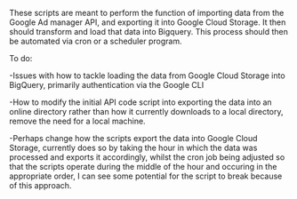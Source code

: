 These scripts are meant to perform the function of importing data from the Google Ad manager API, and exporting it into Google Cloud Storage. It then should transform and load that data into Bigquery. This process should then be automated via cron or a scheduler program. 

To do:

-Issues with how to tackle loading the data from Google Cloud Storage into BigQuery, primarily authentication via the Google CLI

-How to modify the initial API code script into exporting the data into an online directory rather than how it currently downloads to a local directory, remove the need for a local machine.

-Perhaps change how the scripts export the data into Google Cloud Storage, currently does so by taking the hour in which the data was processed and exports it accordingly, whilst the cron job being adjusted so that the scripts operate during the middle of the hour
and occuring in the appropriate order, I can see some potential for the script to break because of this approach.
